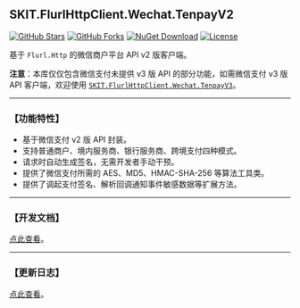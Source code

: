 ## SKIT.FlurlHttpClient.Wechat.TenpayV2

[![GitHub Stars](https://img.shields.io/github/stars/fudiwei/DotNetCore.SKIT.FlurlHttpClient.Wechat?logo=github&label=Stars)](https://github.com/fudiwei/DotNetCore.SKIT.FlurlHttpClient.Wechat) [![GitHub Forks](https://img.shields.io/github/forks/fudiwei/DotNetCore.SKIT.FlurlHttpClient.Wechat?logo=github&label=Forks)](https://github.com/fudiwei/DotNetCore.SKIT.FlurlHttpClient.Wechat) [![NuGet Download](https://img.shields.io/nuget/dt/SKIT.FlurlHttpClient.Wechat.TenpayV2.svg?sanitize=true&label=Downloads)](https://www.nuget.org/packages/SKIT.FlurlHttpClient.Wechat.TenpayV2) [![License](https://img.shields.io/github/license/fudiwei/DotNetCore.SKIT.FlurlHttpClient.Wechat?label=License)](https://mit-license.org/)

基于 `Flurl.Http` 的微信商户平台 API v2 版客户端。

**注意**：本库仅仅包含微信支付未提供 v3 版 API 的部分功能，如需微信支付 v3 版 API 客户端，欢迎使用 [`SKIT.FlurlHttpClient.Wechat.TenpayV3`](https://www.nuget.org/packages/SKIT.FlurlHttpClient.Wechat.TenpayV3)。

---

### 【功能特性】

-   基于微信支付 v2 版 API 封装。
-   支持普通商户、境内服务商、银行服务商、跨境支付四种模式。
-   请求时自动生成签名，无需开发者手动干预。
-   提供了微信支付所需的 AES、MD5、HMAC-SHA-256 等算法工具类。
-   提供了调起支付签名、解析回调通知事件敏感数据等扩展方法。

---

### 【开发文档】

[点此查看](https://github.com/fudiwei/DotNetCore.SKIT.FlurlHttpClient.Wechat)。

---

### 【更新日志】

[点此查看](https://github.com/fudiwei/DotNetCore.SKIT.FlurlHttpClient.Wechat/blob/main/CHANGELOG.md)。
